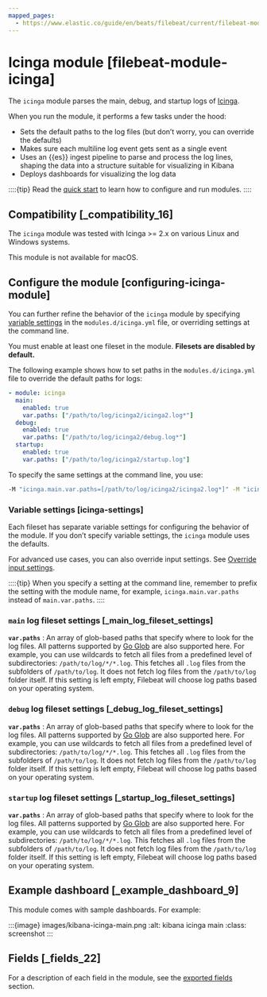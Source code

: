```yaml
---
mapped_pages:
  - https://www.elastic.co/guide/en/beats/filebeat/current/filebeat-module-icinga.html
---
```


# Icinga module [filebeat-module-icinga]

The `icinga` module parses the main, debug, and startup logs of [Icinga](https://www.icinga.com/products/icinga-2/).

When you run the module, it performs a few tasks under the hood:

* Sets the default paths to the log files (but don’t worry, you can override the defaults)
* Makes sure each multiline log event gets sent as a single event
* Uses an {{es}} ingest pipeline to parse and process the log lines, shaping the data into a structure suitable for visualizing in Kibana
* Deploys dashboards for visualizing the log data

::::{tip}
Read the [quick start](/reference/filebeat/filebeat-installation-configuration.md) to learn how to configure and run modules.
::::



## Compatibility [_compatibility_16]

The `icinga` module was tested with Icinga >= 2.x on various Linux and Windows systems.

This module is not available for macOS.


## Configure the module [configuring-icinga-module]

You can further refine the behavior of the `icinga` module by specifying [variable settings](#icinga-settings) in the `modules.d/icinga.yml` file, or overriding settings at the command line.

You must enable at least one fileset in the module. **Filesets are disabled by default.**

The following example shows how to set paths in the `modules.d/icinga.yml` file to override the default paths for logs:

```yaml
- module: icinga
  main:
    enabled: true
    var.paths: ["/path/to/log/icinga2/icinga2.log*"]
  debug:
    enabled: true
    var.paths: ["/path/to/log/icinga2/debug.log*"]
  startup:
    enabled: true
    var.paths: ["/path/to/log/icinga2/startup.log"]
```

To specify the same settings at the command line, you use:

```sh
-M "icinga.main.var.paths=[/path/to/log/icinga2/icinga2.log*]" -M "icinga.debug.var.paths=[/path/to/log/icinga2/debug.log*]" -M "icinga.startup.var.paths=[/path/to/log/icinga2/startup.log]"
```


### Variable settings [icinga-settings]

Each fileset has separate variable settings for configuring the behavior of the module. If you don’t specify variable settings, the `icinga` module uses the defaults.

For advanced use cases, you can also override input settings. See [Override input settings](/reference/filebeat/advanced-settings.md).

::::{tip}
When you specify a setting at the command line, remember to prefix the setting with the module name, for example, `icinga.main.var.paths` instead of `main.var.paths`.
::::



### `main` log fileset settings [_main_log_fileset_settings]

**`var.paths`**
:   An array of glob-based paths that specify where to look for the log files. All patterns supported by [Go Glob](https://golang.org/pkg/path/filepath/#Glob) are also supported here. For example, you can use wildcards to fetch all files from a predefined level of subdirectories: `/path/to/log/*/*.log`. This fetches all `.log` files from the subfolders of `/path/to/log`. It does not fetch log files from the `/path/to/log` folder itself. If this setting is left empty, Filebeat will choose log paths based on your operating system.


### `debug` log fileset settings [_debug_log_fileset_settings]

**`var.paths`**
:   An array of glob-based paths that specify where to look for the log files. All patterns supported by [Go Glob](https://golang.org/pkg/path/filepath/#Glob) are also supported here. For example, you can use wildcards to fetch all files from a predefined level of subdirectories: `/path/to/log/*/*.log`. This fetches all `.log` files from the subfolders of `/path/to/log`. It does not fetch log files from the `/path/to/log` folder itself. If this setting is left empty, Filebeat will choose log paths based on your operating system.


### `startup` log fileset settings [_startup_log_fileset_settings]

**`var.paths`**
:   An array of glob-based paths that specify where to look for the log files. All patterns supported by [Go Glob](https://golang.org/pkg/path/filepath/#Glob) are also supported here. For example, you can use wildcards to fetch all files from a predefined level of subdirectories: `/path/to/log/*/*.log`. This fetches all `.log` files from the subfolders of `/path/to/log`. It does not fetch log files from the `/path/to/log` folder itself. If this setting is left empty, Filebeat will choose log paths based on your operating system.


## Example dashboard [_example_dashboard_9]

This module comes with sample dashboards. For example:

:::{image} images/kibana-icinga-main.png
:alt: kibana icinga main
:class: screenshot
:::


## Fields [_fields_22]

For a description of each field in the module, see the [exported fields](/reference/filebeat/exported-fields-icinga.md) section.
